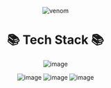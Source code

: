 <div align="center">
    
  ![venom](https://capsule-render.vercel.app/api?type=venom&height=200&text=I%20am%20Venom.&fontSize=70&color=0:8871e5,100:b678c4&stroke=b678c4)

  # 📚 Tech Stack 📚

  ![image](https://img.shields.io/badge/Security-Android_Security-red)

  ![image](https://img.shields.io/badge/develope-Springboot-pupple)
  ![image](https://img.shields.io/badge/develope-MariaDB-green)
  ![image](https://img.shields.io/badge/develope-AWS-orange)
</div>
